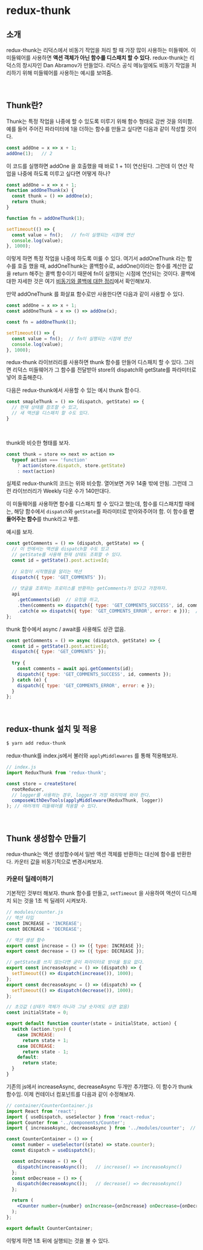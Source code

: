 # redux-thunk

## 소개

redux-thunk는 리덕스에서 비동기 작업을 처리 할 때 가장 많이 사용하는 미들웨어. 이 미들웨어를 사용하면 **액션 객체가 아닌 함수를 디스패치 할 수 있다.** redux-thunk는 리덕스의 창시자인 Dan Abramov가 만들었다. 리덕스 공식 메뉴얼에도 비동기 작업을 처리하기 위해 미들웨어를 사용하는 예시를 보여줌.

<br/>

## Thunk란?

Thunk는 특정 작업을 나중에 할 수 있도록 미루기 위해 함수 형태로 감싼 것을 의미함. 예를 들어 주어진 파라미터에 1을 더하는 함수를 만들고 싶다면 다음과 같이 작성할 것이다.

```js
const addOne = x => x + 1;
addOne(1);   // 2
```

이 코드를 실행하면 addOne 을 호출했을 때 바로 1 + 1이 연산된다. 그런데 이 연산 작업을 나중에 하도록 미루고 싶다면 어떻게 하나?

```js
const addOne = x => x + 1;
function addOneThunk(x) {
  const thunk = () => addOne(x);
  return thunk;
}

function fn = addOneThunk(1);

setTimeout(() => {
  const value = fn();   // fn이 실행되는 시점에 연산
  console.log(value);
}, 1000);
```

이렇게 하면 특정 작업을 나중에 하도록 미룰 수 있다. 여기서 addOneThunk 라는 함수를 호출 했을 때, addOneThunk는 콜백함수로, addOne()이라는 함수를 계산한 값을 return 해주는 콜백 함수이기 때문에 fn이 실행되는 시점에 연산되는 것이다. 콜백에 대한 자세한 것은 여기 [비동기와 콜백에 대한 정리](https://github.com/pozafly/TIL/blob/main/Javascript/%EB%B9%84%EB%8F%99%EA%B8%B0%20%EC%B2%98%EB%A6%AC%EC%99%80%20%EC%BD%9C%EB%B0%B1%20%ED%95%A8%EC%88%98.md)에서 확인해보자.

만약 addOneThunk 를 화살표 함수로만 사용한다면 다음과 같이 사용할 수 있다.

```js
const addOne = x => x + 1;
const addOneThunk = x => () => addOne(x);

const fn = addOneThunk(1);

setTimeout(() => {
  const value = fn();  // fn이 실행되는 시점에 연산
  console.log(value);
}, 1000);
```

redux-thunk 라이브러리를 사용하면 thunk 함수를 만들어 디스패치 할 수 있다. 그러면 리덕스 미들웨어가 그 함수를 전달받아 store의 dispatch와 getState를 파라미터로 넣어 호출해준다.

다음은 redux-thunk에서 사용할 수 있는 예시 thunk 함수다.

```js
const smapleThunk = () => (dispatch, getState) => {
  // 현재 상태를 참조할 수 있고,
  // 새 액션을 디스패치 할 수도 있다.
}
```

<br/>

thunk와 비슷한 형태를 보자.

```js
const thunk = store => next => action => 
  typeof action === 'function'
    ? action(store.dispatch, store.getState)
    : next(action)
```

실제로 redux-thunk의 코드는 위와 비슷함. 열어보면 겨우 14줄 밖에 안됨. 그런데 그런 라이브러리가 Weekly 다운 수가 140만대다.

이 미들웨어를 사용하면 함수를 디스패치 할 수 있다고 했는데, 함수를 디스패치할 때에는, 해당 함수에서 `dispatch`와 `getState`를 파라미터로 받아와주어야 함. 이 함수를 **만들어주는 함수**를 thunk라고 부름.

예시를 보자.

```js
const getComments = () => (dispatch, getState) => {
  // 이 안에서는 액션을 dispatch할 수도 있고
  // getState를 사용해 현재 상태도 조회할 수 있다.
  const id = getState().post.activeId;
  
  // 요청이 시작했음을 알리는 액션
  dispatch({ type: 'GET_COMMENTS' });
  
  // 댓글을 조회하는 프로미스를 반환하는 getComments가 있다고 가정하자.
  api
    .getComments(id)  // 요청을 하고,
    .then(comments => dispatch({ type: 'GET_COMMENTS_SUCCESS', id, comments }));  // 성공시
    .catch(e => dispatch({ type: 'GET_COMMENTS_ERROR', error: e }));  // 실패시
};
```

thunk 함수에서 async / await를 사용해도 상관 없음.

```js
const getComments = () => async (dispatch, getState) => {
  const id = getState().post.activeId;
  dispatch({ type: 'GET_COMMENTS' });
  
  try {
    const comments = await api.getComments(id);
    dispatch({ type: 'GET_COMMENTS_SUCCESS', id, comments });
  } catch (e) {
    dispatch({ type: 'GET_COMMENTS_ERROR', error: e });
  }
};
```

<br/>

## redux-thunk 설치 및 적용

```bash
$ yarn add redux-thunk
```

redux-thunk를 index.js에서 불러와 `applyMiddlewares` 를 통해 적용해보자.

```js
// index.js
import ReduxThunk from 'redux-thunk';

const store = createStore(
  rootReducer,
  // logger를 사용하는 경우, logger가 가장 마지막에 와야 한다.
  composeWithDevTools(applyMiddleware(ReduxThunk, logger))
); // 여러개의 미들웨어를 적용할 수 있다.
```

<br/>

## Thunk 생성함수 만들기

redux-thunk는 액션 생성함수에서 일반 액션 객체를 반환하는 대신에 함수를 반환한다. 카운터 값을 비동기적으로 변경시켜보자.

### 카운터 딜레이하기

기본적인 것부터 해보자. thunk 함수를 만들고, `setTimeout` 을 사용하여 액션이 디스패치 되는 것을 1초 씩 딜레이 시켜보자.

```jsx
// modules/counter.js
// 액션 타입
const INCREASE = 'INCREASE';
const DECREASE = 'DECREASE';

// 액션 생성 함수
export const increase = () => ({ type: INCREASE });
export const decrease = () => ({ type: DECREASE });

// getState를 쓰지 않는다면 굳이 파라미터로 받아올 필요 없다.
export const increaseAsync = () => (dispatch) => {
  setTimeout(() => dispatch(increase()), 1000);
};
export const decreaseAsync = () => (dispatch) => {
  setTimeout(() => dispatch(decrease()), 1000);
};

// 초깃값 (상태가 객체가 아니라 그냥 숫자여도 상관 없음)
const initialState = 0;

export default function counter(state = initialState, action) {
  switch (action.type) {
    case INCREASE:
      return state + 1;
    case DECREASE:
      return state - 1;
    default:
      return state;
  }
}
```

기존의 js에서 increaseAsync, decreaseAsync 두개만 추가했다. 이 함수가 thunk 함수임. 이제 컨테이너 컴포넌트를 다음과 같이 수정해보자.

```jsx
// container/CounterContainer.js
import React from 'react';
import { useDispatch, useSelector } from 'react-redux';
import Counter from '../components/Counter';
import { increaseAsync, decreaseAsync } from '../modules/counter';  // 임포트 바뀜

const CounterContainer = () => {
  const number = useSelector((state) => state.counter);
  const dispatch = useDispatch();

  const onIncrease = () => {
    dispatch(increaseAsync());   // increase() => increaseAsync()
  };
  const onDecrease = () => {
    dispatch(decreaseAsync());   // decrease() => decreaseAsync()
  };

  return (
    <Counter number={number} onIncrease={onIncrease} onDecrease={onDecrease} />
  );
};

export default CounterContainer;
```

이렇게 하면 1초 뒤에 실행되는 것을 볼 수 있다.

